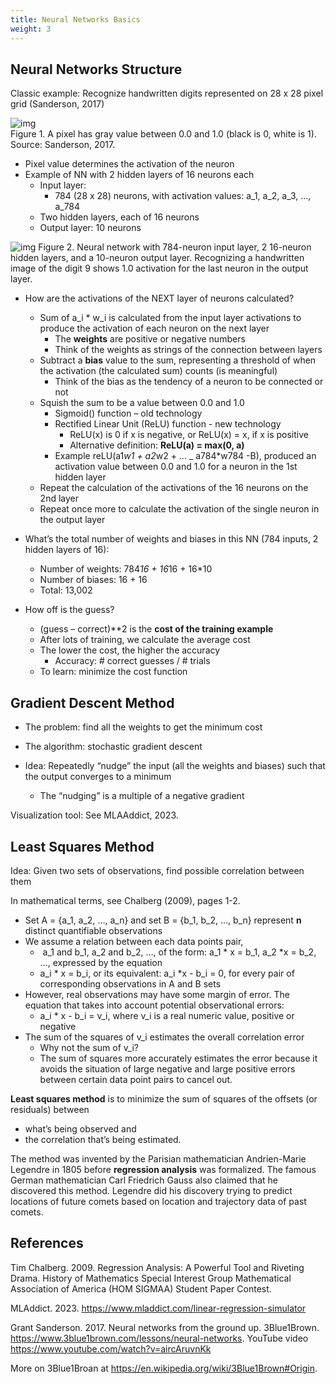 ```yaml
---
title: Neural Networks Basics
weight: 3
---
```

## Neural Networks Structure 
Classic example: Recognize handwritten digits represented on 28 x 28 pixel grid (Sanderson, 2017) 

![img](nn-1.png)    
Figure 1. A pixel has gray value between 0.0 and 1.0 (black is 0, white is 1). Source: Sanderson, 2017. 

- Pixel value determines the activation of the neuron 
- Example of NN with 2 hidden layers of 16 neurons each  
    - Input layer:  
        - 784 (28 x 28) neurons, with activation values: a_1, a_2, a_3, …, a_784 
    - Two hidden layers, each of 16 neurons
    - Output layer: 10 neurons 

![img](nn-2.png)
Figure 2. Neural network with 784-neuron input layer, 2 16-neuron hidden layers, and a 10-neuron output layer. Recognizing a handwritten image of the digit 9 shows 1.0 activation for the last neuron in the output layer.

- How are the activations of the NEXT layer of neurons calculated?  
    - Sum of a_i * w_i  is calculated from the input layer activations to produce the activation of each neuron on the next layer 
        - The **weights** are positive or negative numbers 
        - Think of the weights as strings of the connection between layers 
    - Subtract a **bias** value to the sum, representing a threshold of when the activation (the calculated sum) counts (is meaningful)
        - Think of the bias as the tendency of a neuron to be connected or not 
    - Squish the sum to be a value between 0.0 and 1.0 
        - Sigmoid() function – old technology 
        - Rectified Linear Unit (ReLU) function  - new technology 
            - ReLU(x) is 0 if x is negative, or ReLU(x) = x, if x is positive
            - Alternative definition: **ReLU(a) = max(0, a)**
        - Example reLU(a1*w1 + a2*w2 + … _ a784*w784 -B), produced an activation value between 0.0 and 1.0 for a neuron in the 1st hidden layer 
    - Repeat the calculation of the activations of the 16 neurons on the 2nd layer
    - Repeat once more to calculate the activation of the single neuron in the output layer 

- What’s the total number of weights and biases in this NN (784 inputs, 2 hidden layers of 16): 
    - Number of weights: 784*16 + 16*16 + 16*10 
    - Number of biases: 16 + 16 
    - Total: 13,002  

- How off is the guess? 
    - (guess – correct)**2 is the **cost of the training example** 
    - After lots of training, we calculate the average cost 
    - The lower the cost, the higher the accuracy  
        - Accuracy: # correct guesses / # trials 
    - To learn: minimize the cost function 

## Gradient Descent Method 
- The problem: find all the weights to get the minimum cost 

- The algorithm: stochastic gradient descent 

- Idea: Repeatedly “nudge” the input (all the weights and biases) such that the output converges to a minimum 
    - The “nudging” is a multiple of a negative gradient 

Visualization tool: See MLAAddict, 2023.  

## Least Squares Method 
Idea: Given two sets of observations, find possible correlation between them 

In mathematical terms, see Chalberg (2009), pages 1-2.  
- Set A = {a_1, a_2, …, a_n} and set B = {b_1, b_2, …, b_n} represent **n** distinct quantifiable observations 
- We assume a relation between each data points pair, 
    -  a_1 and b_1, a_2 and b_2, …, of the form: a_1 * x = b_1, a_2 *x = b_2, …, expressed by the equation
    - a_i * x = b_i, or its equivalent: a_i *x - b_i = 0, for every pair of corresponding observations in A and B sets
- However, real observations may have some margin of error. The equation that takes into account potential observational errors: 
    - a_i * x - b_i = v_i, where v_i is a real numeric value, positive or negative
- The sum of the squares of v_i estimates the overall correlation error 
    - Why not the sum of v_i? 
    - The sum of squares more accurately estimates the error because it avoids the situation of large negative and large positive errors between certain data point pairs to cancel out. 

**Least squares method** is to minimize the sum of squares of the offsets (or residuals) between 
- what’s being observed and  
- the correlation that’s being estimated.  

The method was invented by the Parisian mathematician Andrien-Marie Legendre in 1805 before **regression analysis** was formalized. The famous German mathematician Carl Friedrich Gauss also claimed that he discovered this method. Legendre did his discovery trying to predict locations of future comets based on location and trajectory data of past comets.  

## References 

Tim Chalberg. 2009. Regression Analysis: A Powerful Tool and Riveting Drama. History of Mathematics Special Interest Group Mathematical Association of America (HOM SIGMAA) Student Paper Contest.  

MLAddict. 2023. https://www.mladdict.com/linear-regression-simulator 

Grant Sanderson. 2017. Neural networks from the ground up. 3Blue1Brown. https://www.3blue1brown.com/lessons/neural-networks. YouTube video https://www.youtube.com/watch?v=aircAruvnKk 

More on 3Blue1Broan at https://en.wikipedia.org/wiki/3Blue1Brown#Origin.  